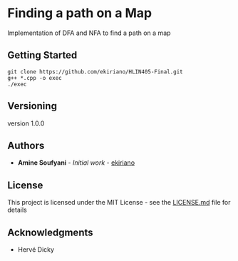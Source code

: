 # Finding a path on a Map

Implementation of DFA and NFA to find a path on a map 

## Getting Started

```
git clone https://github.com/ekiriano/HLIN405-Final.git
g++ *.cpp -o exec 
./exec
```

## Versioning

version 1.0.0

## Authors

* **Amine Soufyani** - *Initial work* - [ekiriano](https://github.com/ekiriano)


## License

This project is licensed under the MIT License - see the [LICENSE.md](LICENSE.md) file for details

## Acknowledgments

* Hervé Dicky

